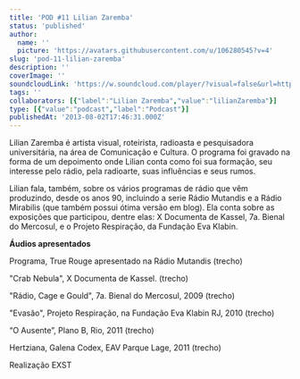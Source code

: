 ```yaml
---
title: 'POD #11 Lilian Zaremba'
status: 'published'
author:
  name: ''
  picture: 'https://avatars.githubusercontent.com/u/106280545?v=4'
slug: 'pod-11-lilian-zaremba'
description: ''
coverImage: ''
soundcloudLink: 'https://w.soundcloud.com/player/?visual=false&url=http%3A%2F%2Fapi.soundcloud.com%2Ftracks%2F103794877&show_artwork=false&in=artesonora%2Fsets%2Fpodcast'
tags: ''
collaborators: [{"label":"Lilian Zaremba","value":"lilianZaremba"}]
type: [{"value":"podcast","label":"Podcast"}]
publishedAt: '2013-08-02T17:46:31.000Z'
---
```


Lilian Zaremba é artista visual, roteirista, radioasta e pesquisadora universitária, na área de Comunicação e Cultura. O programa foi gravado na forma de um depoimento onde Lilian conta como foi sua formação, seu interesse pelo rádio, pela radioarte, suas influências e seus rumos.

Lilian fala, também, sobre os vários programas de rádio que vêm produzindo, desde os anos 90, incluindo a serie Rádio Mutandis e a Rádio Mirabilis (que também possui ótima versão em blog). Ela conta sobre as exposições que participou, dentre elas: X Documenta de Kassel, 7a. Bienal do Mercosul, e o Projeto Respiração, da Fundação Eva Klabin.

**Áudios apresentados**

Programa, True Rouge apresentado na Rádio Mutandis (trecho)

"Crab Nebula", X Documenta de Kassel. (trecho)

"Rádio, Cage e Gould", 7a. Bienal do Mercosul, 2009 (trecho)

"Evasão", Projeto Respiração, na Fundação Eva Klabin RJ, 2010 (trecho)

“O Ausente”, Plano B, Rio, 2011 (trecho)

Hertziana, Galena Codex, EAV Parque Lage, 2011 (trecho)

Realização EXST